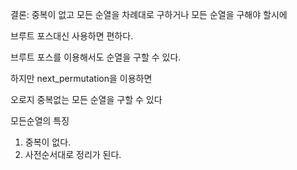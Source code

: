 결론: 중복이 없고 모든 순열을 차례대로 구하거나 모든 순열을 구해야 할시에 

브루트 포스대신 사용하면 편하다.

브루트 포스를 이용해서도 순열을 구할 수 있다.

하지만 next_permutation을 이용하면

오로지 중복없는 모든 순열을 구할 수 있다

모든순열의 특징

1. 중복이 없다.
2. 사전순서대로 정리가 된다.
